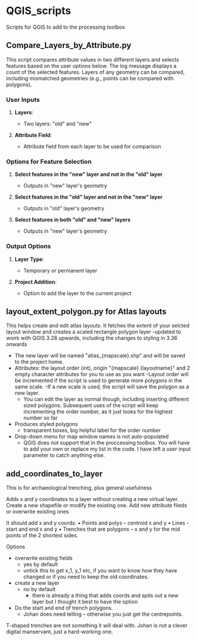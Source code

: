 # QGIS_scripts

Scripts for QGIS to add to the processing toolbox

## Compare_Layers_by_Attribute.py

This script compares attribute values in two different layers and selects features based on the user options below. The log message displays a count of the selected features. Layers of any geometry can be compared, including mismatched geometries (e.g., points can be compared with polygons).

### User Inputs

1. **Layers**:
   - Two layers: "old" and "new"

2. **Attribute Field**:
   - Attribute field from each layer to be used for comparison

### Options for Feature Selection

1. **Select features in the "new" layer and not in the "old" layer**
   - Outputs in "new" layer's geometry

2. **Select features in the "old" layer and not in the "new" layer**
   - Outputs in "old" layer's geometry

3. **Select features in both "old" and "new" layers**
   - Outputs in "new" layer's geometry

### Output Options

1. **Layer Type**:
   - Temporary or permanent layer

2. **Project Addition**:
   - Option to add the layer to the current project


## layout_extent_polygon.py for Atlas layouts

This helps create and edit atlas layouts. It fetches the extent of your selcted layout window and creates a scaled rectangle polygon layer
-updated to woirk with QGIS 3.28 upwards, including the changes to styling in 3.36 onwards 

   - The new layer will be named "atlas_{mapscale}.shp" and will be saved to the project home.
   - Attributes: the layout order (int), origin "{mapscale} {layoutname}" and 2 empty character attributes for you to use as you want
   -Layout order will be incremented if the script is used to generate more polygons in the same scale. 
      -If a new scale is used, the script will save the polygon as a new layer. 
      - You can edit the layer as normal though, including inserting different sized polygons. Subsequent uses of the script will keep incrementing the order number, as it just looks for the highest number so far
   - Produces styled polygons
      - transparent boxes, big helpful label for the order number
   - Drop-down menu for map window names is not auto-populated
      - QGIS does not support that in the proccessing toolbox. You will have to add your own or replace my list in the code. I have left a user input parameter to catch anything else.


## add_coordinates_to_layer

This is for archaeological trenching, plus general usefulness

Adds x and y coordinates to a layer without creating a new virtual layer. 
Create a new shapefile or modify the existing one.
Add new attribute fileds or overwrite existing ones

It should add x and y coords:
•	Points and polys – centroid x and y
•	Lines - start and end x and y
•	Trenches that are polygons – x and y for the mid points of the 2 shortest sides. 

Options 
   - overwrite existing fields 
      - yes by default
      - untick this to get x_1, y_1 etc, if you want to know how they have changed or if you need to keep the old coordinates.
   - create a new layer 
      - no by default
         - there is already a thing that adds coords and spits out a new layer but I thought it best to have the option
   - Do the start and end of trench polygons.
      - Johan does need telling – otherwise you just get the centrepoints. 

T-shaped trenches are not something it will deal with. Johan is not a clever digital manservant, just a hard-working one. 



